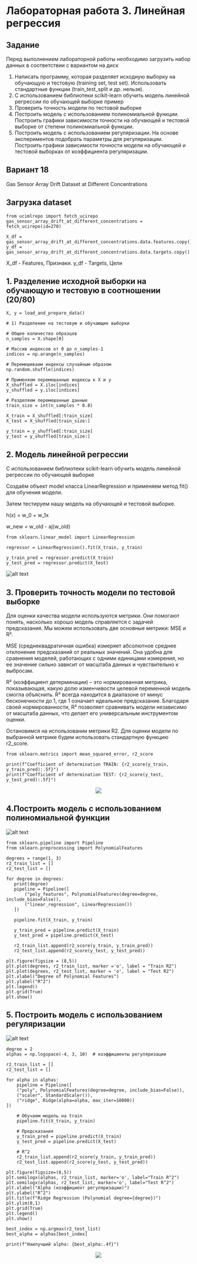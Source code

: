 # Лабораторная работа 3. Линейная регрессия
## Задание
Перед выполнением лабораторной работы необходимо загрузить набор данных в соответствии с вариантом на диск

1. Написать программу, которая разделяет исходную выборку на обучающую и тестовую (training set, test set). Использовать стандартные функции (train_test_split и др. нельзя).
2. С использованием библиотеки scikit-learn обучить модель линейной регрессии по обучающей выборке пример
3. Проверить точность модели по тестовой выборке
4. Построить модель с использованием полиномиальной функции. Построить графики зависимости точности на обучающей и тестовой выборке от степени полиномиальной функции.
5. Построить модель с использованием регуляризации. На основе экспериментов подобрать параметры для регуляризации. Построить графики зависимости точности модели на обучающей и тестовой выборках от коэффициента регуляризации.
## Вариант 18
Gas Sensor Array Drift Dataset at Different Concentrations

## Загрузка dataset
```
from ucimlrepo import fetch_ucirepo
gas_sensor_array_drift_at_different_concentrations = fetch_ucirepo(id=270)

X_df = gas_sensor_array_drift_at_different_concentrations.data.features.copy()
y_df = gas_sensor_array_drift_at_different_concentrations.data.targets.copy()
```
X_df - Features, Признаки. y_df - Targets, Цели

## 1. Разделение исходной выборки на обучающую и тестовую в соотношении (20/80)
```
X, y = load_and_prepare_data()

# 1) Разделение на тестовую и обучающие выборки

# Общее количество образцов
n_samples = X.shape[0]

# Массив индексов от 0 до n_samples-1
indices = np.arange(n_samples)

# Перемешиваем индексы случайным образом
np.random.shuffle(indices)

# Применяем перемешанные индексы к X и y
X_shuffled = X.iloc[indices]
y_shuffled = y.iloc[indices]

# Разделяем перемешанные данные
train_size = int(n_samples * 0.8)

X_train = X_shuffled[:train_size]
X_test = X_shuffled[train_size:]

y_train = y_shuffled[:train_size]
y_test = y_shuffled[train_size:]

```
## 2. Модель линейной регрессии

С использованием библиотеки scikit-learn обучить модель линейной регрессии по обучающей выборке

Создаём объект model класса LinearRegression и применяем метод fit() для обучения модели.

Затем тестируем нашу модель на обучающей и тестовой выборке.

h(x) = w_0 + w_1x

w_new = w_old - aj(w_old)

```
from sklearn.linear_model import LinearRegression

regressor = LinearRegression().fit(X_train, y_train)

y_train_pred = regressor.predict(X_train)
y_test_pred = regressor.predict(X_test)
```


![alt text](LineReg.png)


## 3. Проверить точность модели по тестовой выборке

Для оценки качества модели используются метрики. Они помогают понять, насколько хорошо модель справляется с задачей предсказания. Мы можем использовать две основные метрики: MSE и R².

MSE (среднеквадратичная ошибка) измеряет абсолютное среднее отклонение предсказаний от реальных значений. Она удобна для сравнения моделей, работающих с одними единицами измерения, но ее значение сильно зависит от масштаба данных и чувствительно к выбросам.

R² (коэффициент детерминации) – это нормированная метрика, показывающая, какую долю изменчивости целевой переменной модель смогла объяснить. R² всегда находится в диапазоне от минус бесконечности до 1, где 1 означает идеальное предсказание. Благодаря своей нормированности, R² позволяет сравнивать модели независимо от масштаба данных, что делает его универсальным инструментом оценки.

Остановимся на использовании метрики R2. Для оценки модели по выбранной метрике будем использовать стандартную функцию r2_score. 

```
from sklearn.metrics import mean_squared_error, r2_score

print(f"Coefficient of determination TRAIN: {r2_score(y_train, y_train_pred):.5f}")
print(f"Coefficient of determination TEST: {r2_score(y_test, y_test_pred):.5f}")
```


<p align="center">
  <img src="kd.png" />
</p>

## 4.Построить модель с использованием полиномиальной функции

![alt text](Figure_1.png)

```
from sklearn.pipeline import Pipeline
from sklearn.preprocessing import PolynomialFeatures

degrees = range(1, 3)
r2_train_list = []
r2_test_list = []

for degree in degrees:
   print(degree)
   pipeline = Pipeline([
       ("poly_features", PolynomialFeatures(degree=degree, include_bias=False)),
       ("linear_regression", LinearRegression())
   ])

   pipeline.fit(X_train, y_train)

   y_train_pred = pipeline.predict(X_train)
   y_test_pred = pipeline.predict(X_test)

   r2_train_list.append(r2_score(y_train, y_train_pred))
   r2_test_list.append(r2_score(y_test, y_test_pred))

plt.figure(figsize = (8,5))
plt.plot(degrees, r2_train_list, marker ='o', label = "Train R2")
plt.plot(degrees, r2_test_list, marker = 'o', label = "Test R2")
plt.xlabel("Degree of Polynomial Features")
plt.ylabel("R^2")
plt.legend()
plt.grid(True)
plt.show()
```
## 5. Построить модель с использованием регуляризации


![alt text](Figure_2.png)

```
degree = 2  
alphas = np.logspace(-4, 3, 10)  # коэффициенты регуляризации

r2_train_list = []
r2_test_list = []

for alpha in alphas:
    pipeline = Pipeline([
    ("poly", PolynomialFeatures(degree=degree, include_bias=False)),
    ("scaler", StandardScaler()),
    ("ridge", Ridge(alpha=alpha, max_iter=10000))
])

    # Обучаем модель на train
    pipeline.fit(X_train, y_train)

    # Предсказания
    y_train_pred = pipeline.predict(X_train)
    y_test_pred = pipeline.predict(X_test)

    # R^2
    r2_train_list.append(r2_score(y_train, y_train_pred))
    r2_test_list.append(r2_score(y_test, y_test_pred))

plt.figure(figsize=(8,5))
plt.semilogx(alphas, r2_train_list, marker='o', label="Train R^2")
plt.semilogx(alphas, r2_test_list, marker='o', label="Test R^2")
plt.xlabel("Alpha (коэффициент регуляризации)")
plt.ylabel("R^2")
plt.title(f"Ridge Regression (Polynomial degree={degree})")
plt.ylim(0,1) 
plt.grid(True)
plt.legend()
plt.show()

best_index = np.argmax(r2_test_list)
best_alpha = alphas[best_index]

print(f"Наилучший alpha: {best_alpha:.4f}")
```

<p align="center">
  <img src="alpha.png" />
</p>
